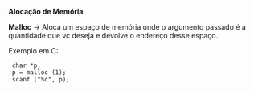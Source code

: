 **Alocação de Memória**

**Malloc** -> Aloca um espaço de memória onde o argumento passado é a quantidade que vc deseja e devolve o endereço desse espaço.

Exemplo em C: 

```
 char *p;
 p = malloc (1);
 scanf ("%c", p); 
```
